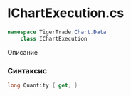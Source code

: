 
# IChartExecution.cs
```csharp
namespace TigerTrade.Chart.Data  
    class IChartExecution
```

Описание

### Синтаксис
```csharp
long Quantity { get; }
```
